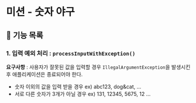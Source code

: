 # 미션 - 숫자 야구

## 🚀 기능 목록

### 1. 입력 예외 처리 : `processInputWithException()`
**요구사항** : 사용자가 잘못된 값을 입력할 경우 `IllegalArgumentException`을 발생시킨 후 애플리케이션은 종료되어야 한다.   
- 숫자 이외의 값을 입력 받을 경우 ex) abc123, dog&cat, ...
- 서로 다른 숫자가 3개가 아닐 경우 ex) 131, 12345, 5675, 12 ...